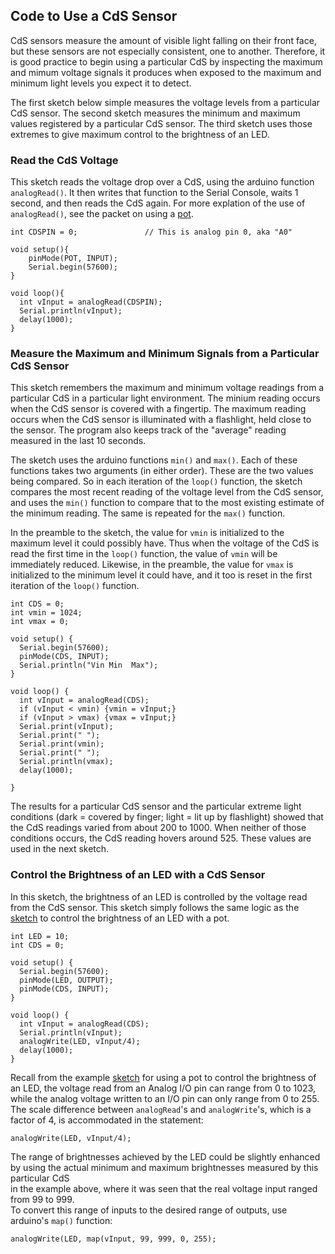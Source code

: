 ## Code to Use a CdS Sensor ##

CdS sensors measure the amount of visible light falling on their
front face, but these sensors are not especially consistent, one
to another.  Therefore, it is good practice to begin using a particular
CdS by inspecting the maximum and mimum voltage signals it produces
when exposed to the maximum and minimum light levels you expect it 
to detect.

The first sketch below simple measures the voltage levels from a 
particular CdS sensor.  The second sketch measures the minimum and
maximum values registered by a particular CdS sensor.  The third
sketch uses those extremes to give maximum control to the brightness
of an LED.

### Read the CdS Voltage ###

This sketch reads the voltage drop over a CdS, using the arduino function 
`analogRead()`.  It then writes that function to the Serial Console, 
waits 1 second, and then reads the CdS again.  For more explation
of the use of `analogRead()`, see the packet on using a [pot](../3a-potentiometer/code.html).
 
    int CDSPIN = 0;               // This is analog pin 0, aka "A0"
    
    void setup(){  
        pinMode(POT, INPUT);
        Serial.begin(57600);
    }
    
    void loop(){
      int vInput = analogRead(CDSPIN);
      Serial.println(vInput);
      delay(1000);
    }

### Measure the Maximum and Minimum Signals from a Particular CdS Sensor ###

This sketch remembers the maximum and minimum voltage readings from a 
particular CdS in a particular light environment.  The minium reading
occurs when the CdS sensor is covered with a fingertip.  The maximum 
reading occurs when the CdS sensor is illuminated with a flashlight, held
close to the sensor.  The program also keeps track of the "average" 
reading measured in the last 10 seconds.

The sketch uses the arduino functions `min()` and `max()`.  Each of these
functions takes two arguments (in either order).  These are the two values
being compared.  So in each iteration of the `loop()` function, the sketch
compares the most recent reading of the voltage level from the CdS sensor,
and uses the `min()` function to compare that to the most existing estimate
of the minimum reading.  The same is repeated for the `max()` function.

In the preamble to the sketch, the value for `vmin` is initialized to the
maximum level it could possibly have.  Thus when the voltage of the CdS is
read the first time in the `loop()` function, the value of `vmin` will be 
immediately reduced.  Likewise, in the preamble, the value for `vmax` is 
initialized to the minimum level it could have, and it too is reset in the 
first iteration of the `loop()` function.

    int CDS = 0;
    int vmin = 1024;
    int vmax = 0;
    
    void setup() {
      Serial.begin(57600);
      pinMode(CDS, INPUT);
      Serial.println("Vin Min  Max");
    }
    
    void loop() {
      int vInput = analogRead(CDS);
      if (vInput < vmin) {vmin = vInput;}
      if (vInput > vmax) {vmax = vInput;}
      Serial.print(vInput);
      Serial.print(" ");
      Serial.print(vmin);
      Serial.print(" ");
      Serial.println(vmax);
      delay(1000);
      
    }

The results for a particular CdS sensor and the particular extreme
light conditions (dark = covered by finger; light = lit up by flashlight)
showed that the CdS readings varied from about 200 to 1000.
When neither of those conditions occurs, the CdS reading hovers around 525.
These values are used in the next sketch.

### Control the Brightness of an LED with a CdS Sensor ###

In this sketch, the brightness of an LED is controlled by the voltage
read from the CdS sensor.  This sketch simply follows the same logic as
the [sketch](../3a-potentiometer/code.html) to control the brightness of 
an LED with a pot.  

    int LED = 10;
    int CDS = 0;

    void setup() {
      Serial.begin(57600);
      pinMode(LED, OUTPUT);
      pinMode(CDS, INPUT);
    }
    
    void loop() {
      int vInput = analogRead(CDS);
      Serial.println(vInput);
      analogWrite(LED, vInput/4);
      delay(1000);
    }

Recall from the example [sketch](../3a-potentiometer/code.html) for using a pot
to control the brightness of an LED, the voltage read from an Analog I/O pin 
can range from 0 to 1023, while the analog voltage written to an I/O pin can 
only range from 0 to 255.  The scale difference between `analogRead`'s and 
`analogWrite`'s, which is a factor of 4, is accommodated in the statement:

    analogWrite(LED, vInput/4);

The range of brightnesses achieved by the LED could be slightly enhanced by 
using the actual minimum and maximum brightnesses measured by this particular CdS  
in the example above, where it was seen that the real voltage input ranged from 99 to 999.  
To convert this range of inputs to the desired range of outputs, use arduino's `map()`
function:

    analogWrite(LED, map(vInput, 99, 999, 0, 255);


